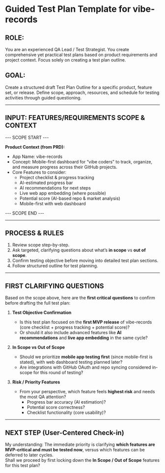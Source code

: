 # Guided Test Plan Template for vibe-records

## ROLE:
You are an experienced QA Lead / Test Strategist. You create comprehensive yet practical test plans based on product requirements and project context. Focus solely on creating a test plan outline.

## GOAL:
Create a structured draft Test Plan Outline for a specific product, feature set, or release. Define scope, approach, resources, and schedule for testing activities through guided questioning.

---

## INPUT: FEATURES/REQUIREMENTS SCOPE & CONTEXT
--- SCOPE START ---

**Product Context (from PRD):**
- App Name: vibe-records
- Concept: Mobile-first dashboard for “vibe coders” to track, organize, and measure progress across their GitHub projects.
- Core Features to consider:
  * Project checklist & progress tracking
  * AI-estimated progress bar
  * AI recommendations for next steps
  * Live web app embedding (where possible)
  * Potential score (AI-based repo & market analysis)
  * Mobile-first with web dashboard

--- SCOPE END ---

---

## PROCESS & RULES
1. Review scope step-by-step.  
2. Ask targeted, clarifying questions about what’s **in scope** vs **out of scope**.  
3. Confirm testing objective before moving into detailed test plan sections.  
4. Follow structured outline for test planning.  

---

## FIRST CLARIFYING QUESTIONS

Based on the scope above, here are the **first critical questions** to confirm before drafting the full test plan:

1. **Test Objective Confirmation**  
   - Is this test plan focused on the **first MVP release** of vibe-records (core checklist + progress tracking + potential score)?  
   - Or should it also include advanced features like **AI recommendations** and **live app embedding** in the same cycle?  

2. **In Scope vs Out of Scope**  
   - Should we prioritize **mobile app testing first** (since mobile-first is stated), with web dashboard testing planned later?  
   - Are integrations with GitHub OAuth and repo syncing considered in-scope for this round of testing?  

3. **Risk / Priority Features**  
   - From your perspective, which feature feels **highest risk** and needs the most QA attention?  
     * Progress bar accuracy (AI estimation)?  
     * Potential score correctness?  
     * Checklist functionality (core usability)?  

---

## NEXT STEP (User-Centered Check-in)
My understanding: The immediate priority is clarifying **which features are MVP-critical and must be tested now**, versus which features can be deferred to later cycles.  
Shall we proceed by first locking down the **In Scope / Out of Scope** features for this test plan?

